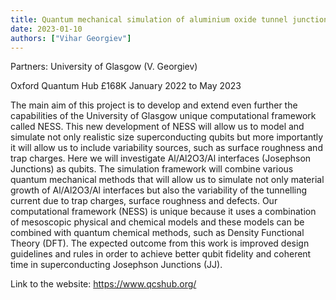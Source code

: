 ```yaml
---
title: Quantum mechanical simulation of aluminium oxide tunnel junctions as superconducting qubits
date: 2023-01-10
authors: ["Vihar Georgiev"]
---
```


Partners: University of Glasgow (V. Georgiev)

 Oxford Quantum Hub £168K January 2022 to May 2023


<!--more-->

The main aim of this project is to develop and extend even further the capabilities of the University of Glasgow unique computational framework called NESS. This new development of NESS will allow us to model and simulate not only realistic size superconducting qubits but more importantly it will allow us to include variability sources, such as surface roughness and trap charges. Here we will investigate Al/Al2O3/Al interfaces (Josephson Junctions) as qubits. The simulation framework will combine various quantum mechanical methods that will allow us to simulate not only material growth of Al/Al2O3/Al interfaces but also the variability of the tunnelling current due to trap charges, surface roughness and defects. Our computational framework (NESS) is unique because it uses a combination of mesoscopic physical and chemical models and these models can be combined with quantum chemical methods, such as Density Functional Theory (DFT). The expected outcome from this work is improved design guidelines and rules in order to achieve better qubit fidelity and coherent time in superconducting Josephson Junctions (JJ). 

Link to the website:
https://www.qcshub.org/